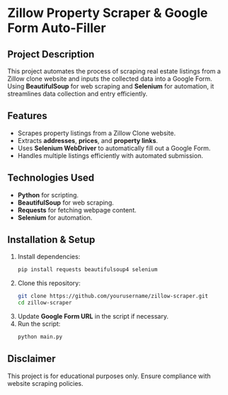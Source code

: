 # Zillow Property Scraper & Google Form Auto-Filler

## Project Description
This project automates the process of scraping real estate listings from a Zillow clone website and inputs the collected data into a Google Form. Using **BeautifulSoup** for web scraping and **Selenium** for automation, it streamlines data collection and entry efficiently.

## Features
- Scrapes property listings from a Zillow Clone website.
- Extracts **addresses**, **prices**, and **property links**.
- Uses **Selenium WebDriver** to automatically fill out a Google Form.
- Handles multiple listings efficiently with automated submission.

## Technologies Used
- **Python** for scripting.
- **BeautifulSoup** for web scraping.
- **Requests** for fetching webpage content.
- **Selenium** for automation.

## Installation & Setup
1. Install dependencies:
   ```sh
   pip install requests beautifulsoup4 selenium
   ```
2. Clone this repository:
   ```sh
   git clone https://github.com/yourusername/zillow-scraper.git
   cd zillow-scraper
   ```
3. Update **Google Form URL** in the script if necessary.
4. Run the script:
   ```sh
   python main.py
   ```

## Disclaimer
This project is for educational purposes only. Ensure compliance with website scraping policies.

